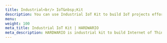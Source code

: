 ```yaml
---
title: Industrial<br/> IoT&nbsp;Kit
description: You can use Industrial IoT Kit to build IoT projects effortlessly. The core use-cases are Industry 4.0, active STEM education, as&nbsp;well as&nbsp;smart home DIY projects.
menu:
weight: 100
meta_title: Industrial IoT Kit | HARDWARIO
meta_description: HARDWARIO is industrial kit to build Internet of Things projects effortlessly. The core use-cases are Industry 4.0 pilots, active STEM education, as well as smart home DIY projects. Devices can run on primary cell batteries for years.
---
```

